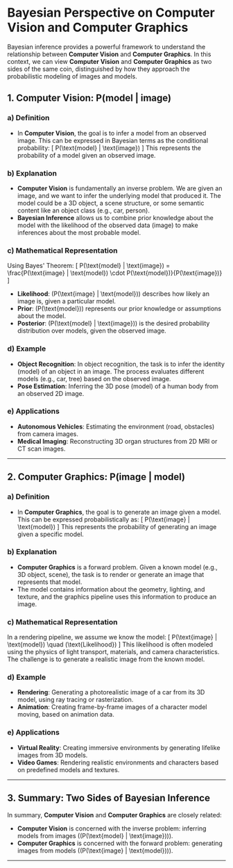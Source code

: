 # Bayesian Perspective on Computer Vision and Computer Graphics

Bayesian inference provides a powerful framework to understand the relationship between **Computer Vision** and **Computer Graphics**. In this context, we can view **Computer Vision** and **Computer Graphics** as two sides of the same coin, distinguished by how they approach the probabilistic modeling of images and models.

## 1. **Computer Vision: P(model | image)**

### a) **Definition**
   - In **Computer Vision**, the goal is to infer a model from an observed image. This can be expressed in Bayesian terms as the conditional probability:
   \[
   P(\text{model} | \text{image})
   \]
   This represents the probability of a model given an observed image.

### b) **Explanation**
   - **Computer Vision** is fundamentally an inverse problem. We are given an image, and we want to infer the underlying model that produced it. The model could be a 3D object, a scene structure, or some semantic content like an object class (e.g., car, person).
   - **Bayesian Inference** allows us to combine prior knowledge about the model with the likelihood of the observed data (image) to make inferences about the most probable model.

### c) **Mathematical Representation**
   Using Bayes' Theorem:
   \[
   P(\text{model} | \text{image}) = \frac{P(\text{image} | \text{model}) \cdot P(\text{model})}{P(\text{image})}
   \]
   - **Likelihood**: \(P(\text{image} | \text{model})\) describes how likely an image is, given a particular model.
   - **Prior**: \(P(\text{model})\) represents our prior knowledge or assumptions about the model.
   - **Posterior**: \(P(\text{model} | \text{image})\) is the desired probability distribution over models, given the observed image.

### d) **Example**
   - **Object Recognition**: In object recognition, the task is to infer the identity (model) of an object in an image. The process evaluates different models (e.g., car, tree) based on the observed image.
   - **Pose Estimation**: Inferring the 3D pose (model) of a human body from an observed 2D image.

### e) **Applications**
   - **Autonomous Vehicles**: Estimating the environment (road, obstacles) from camera images.
   - **Medical Imaging**: Reconstructing 3D organ structures from 2D MRI or CT scan images.

---

## 2. **Computer Graphics: P(image | model)**

### a) **Definition**
   - In **Computer Graphics**, the goal is to generate an image given a model. This can be expressed probabilistically as:
   \[
   P(\text{image} | \text{model})
   \]
   This represents the probability of generating an image given a specific model.

### b) **Explanation**
   - **Computer Graphics** is a forward problem. Given a known model (e.g., 3D object, scene), the task is to render or generate an image that represents that model.
   - The model contains information about the geometry, lighting, and texture, and the graphics pipeline uses this information to produce an image.

### c) **Mathematical Representation**
   In a rendering pipeline, we assume we know the model:
   \[
   P(\text{image} | \text{model}) \quad (\text{Likelihood})
   \]
   This likelihood is often modeled using the physics of light transport, materials, and camera characteristics. The challenge is to generate a realistic image from the known model.

### d) **Example**
   - **Rendering**: Generating a photorealistic image of a car from its 3D model, using ray tracing or rasterization.
   - **Animation**: Creating frame-by-frame images of a character model moving, based on animation data.

### e) **Applications**
   - **Virtual Reality**: Creating immersive environments by generating lifelike images from 3D models.
   - **Video Games**: Rendering realistic environments and characters based on predefined models and textures.

---

## 3. **Summary: Two Sides of Bayesian Inference**

In summary, **Computer Vision** and **Computer Graphics** are closely related:

- **Computer Vision** is concerned with the inverse problem: inferring models from images (\(P(\text{model} | \text{image})\)).
- **Computer Graphics** is concerned with the forward problem: generating images from models (\(P(\text{image} | \text{model})\)).

---
